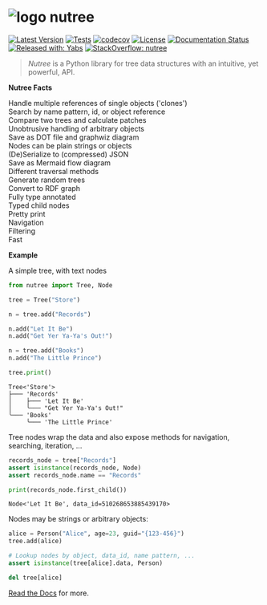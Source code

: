 # ![logo](https://raw.githubusercontent.com/mar10/nutree/main/docs/nutree_48x48.png) nutree

[![Latest Version](https://img.shields.io/pypi/v/nutree.svg)](https://pypi.python.org/pypi/nutree/)
[![Tests](https://github.com/mar10/nutree/actions/workflows/tests.yml/badge.svg)](https://github.com/mar10/nutree/actions/workflows/tests.yml)
[![codecov](https://codecov.io/github/mar10/nutree/branch/main/graph/badge.svg?token=9xmAFm8Icl)](https://codecov.io/github/mar10/nutree)
[![License](https://img.shields.io/pypi/l/nutree.svg)](https://github.com/mar10/nutree/blob/main/LICENSE.txt)
[![Documentation Status](https://readthedocs.org/projects/nutree/badge/?version=latest)](http://nutree.readthedocs.io/)
[![Released with: Yabs](https://img.shields.io/badge/released%20with-yabs-yellowgreen)](https://github.com/mar10/yabs)
[![StackOverflow: nutree](https://img.shields.io/badge/StackOverflow-nutree-blue.svg)](https://stackoverflow.com/questions/tagged/nutree)

> _Nutree_ is a Python library for tree data structures with an intuitive,
> yet powerful, API.

**Nutree Facts**

Handle multiple references of single objects ('clones') <br>
Search by name pattern, id, or object reference <br>
Compare two trees and calculate patches <br>
Unobtrusive handling of arbitrary objects <br>
Save as DOT file and graphwiz diagram <br>
Nodes can be plain strings or objects <br>
(De)Serialize to (compressed) JSON <br>
Save as Mermaid flow diagram <br>
Different traversal methods <br>
Generate random trees <br>
Convert to RDF graph <br>
Fully type annotated <br>
Typed child nodes <br>
Pretty print <br>
Navigation <br>
Filtering <br>
Fast <br>

**Example**

A simple tree, with text nodes

```py
from nutree import Tree, Node

tree = Tree("Store")

n = tree.add("Records")

n.add("Let It Be")
n.add("Get Yer Ya-Ya's Out!")

n = tree.add("Books")
n.add("The Little Prince")

tree.print()
```

```ascii
Tree<'Store'>
├─── 'Records'
│    ├─── 'Let It Be'
│    ╰─── "Get Yer Ya-Ya's Out!"
╰─── 'Books'
     ╰─── 'The Little Prince'
```

Tree nodes wrap the data and also expose methods for navigation, searching,
iteration, ...

```py
records_node = tree["Records"]
assert isinstance(records_node, Node)
assert records_node.name == "Records"

print(records_node.first_child())
```

```ascii
Node<'Let It Be', data_id=510268653885439170>
```

Nodes may be strings or arbitrary objects:

```py
alice = Person("Alice", age=23, guid="{123-456}")
tree.add(alice)

# Lookup nodes by object, data_id, name pattern, ...
assert isinstance(tree[alice].data, Person)

del tree[alice]
```

[Read the Docs](https://nutree.readthedocs.io/) for more.
